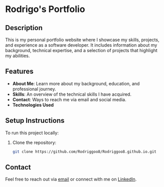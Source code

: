 # Rodrigo's Portfolio

## Description

This is my personal portfolio website where I showcase my skills, projects, and experience as a software developer. 
It includes information about my background, technical expertise, and a selection of projects that highlight my abilities.

## Features

- **About Me**: Learn more about my background, education, and professional journey.
- **Skills**: An overview of the technical skills I have acquired.
- **Contact**: Ways to reach me via email and social media.
- **Technologies Used**

## Setup Instructions
To run this project locally:
1. Clone the repository:
   ```bash
   git clone https://github.com/Rodriggoo8/Rodriggoo8.github.io.git

## Contact
Feel free to reach out via [email](mailto:joao.r.a.rodrigues258@hotmail.com) or connect with me on [LinkedIn](https://www.linkedin.com/in/jo%C3%A3o-r-80b931130/).
